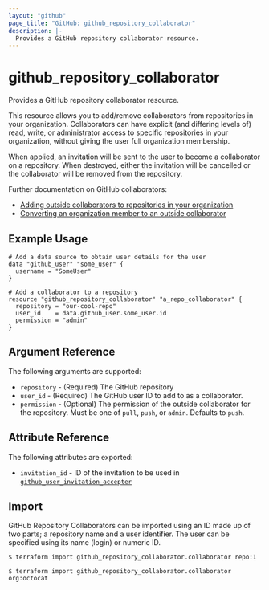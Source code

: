 ```yaml
---
layout: "github"
page_title: "GitHub: github_repository_collaborator"
description: |-
  Provides a GitHub repository collaborator resource.
---
```


# github_repository_collaborator

Provides a GitHub repository collaborator resource.

This resource allows you to add/remove collaborators from repositories in your
organization. Collaborators can have explicit (and differing levels of) read,
write, or administrator access to specific repositories in your organization,
without giving the user full organization membership.

When applied, an invitation will be sent to the user to become a collaborator
on a repository. When destroyed, either the invitation will be cancelled or the
collaborator will be removed from the repository.

Further documentation on GitHub collaborators:

- [Adding outside collaborators to repositories in your organization](https://help.github.com/articles/adding-outside-collaborators-to-repositories-in-your-organization/)
- [Converting an organization member to an outside collaborator](https://help.github.com/articles/converting-an-organization-member-to-an-outside-collaborator/)

## Example Usage

```hcl
# Add a data source to obtain user details for the user
data "github_user" "some_user" {
  username = "SomeUser"
}

# Add a collaborator to a repository
resource "github_repository_collaborator" "a_repo_collaborator" {
  repository = "our-cool-repo"
  user_id    = data.github_user.some_user.id
  permission = "admin"
}
```

## Argument Reference

The following arguments are supported:

* `repository` - (Required) The GitHub repository
* `user_id` - (Required) The GitHub user ID to add to as a collaborator.
* `permission` - (Optional) The permission of the outside collaborator for the repository.
            Must be one of `pull`, `push`, or `admin`. Defaults to `push`.

## Attribute Reference

The following attributes are exported:

* `invitation_id` - ID of the invitation to be used in [`github_user_invitation_accepter`](./user_invitation_accepter.html)

## Import

GitHub Repository Collaborators can be imported using an ID made up of two parts; a
repository name and a user identifier. The user can be specified using its
name (login) or numeric ID.

```
$ terraform import github_repository_collaborator.collaborator repo:1

$ terraform import github_repository_collaborator.collaborator org:octocat
```
